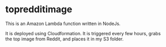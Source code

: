 # topredditimage

This is an Amazon Lambda function written in NodeJs.

It is deployed using Cloudformation.  It is triggered every few hours, grabs the top image from Reddit, and places it in my S3 folder.
